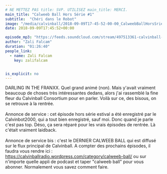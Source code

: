 ```yaml
---
# NE METTEZ PAS title: SVP. UTILISEZ main_title: MERCI.
main_title: "Calweeb Ball Hors Série #1"
subtitle:  "Chéri dans le Robot"
image: "/media/calvinball/2018-09-09T17-45-52-00-00_CalweebBallHorsSrie1.jpg"
date: 2018-09-09T17:45:52+00:00

episode_mp3: "https://feeds.soundcloud.com/stream/497513361-calvinball-radio-calweeb-ball-hors-serie-1-cheri-dans-le-robot.mp3"
author: "Zali Falcam"
duration: "01:26:40"
people_link: 
  - name: Zali Falcam
    key: zalifalcam


is_explicit: no
---
```


<PodcastHeader/>

<!-- ECRIRE LA DESCRIPTION DE L'EPISODE SOUS CETTE LIGNE -->
DARLING IN THE FRANXX. Quel grand animé (non). Mais y'avait vraiment beaucoup de choses très intéressantes dedans, alors j'ai rassemblé la fine fleur du Calvinball Consortium pour en parler. Voilà sur ce, des bisous, on se retrouve à la rentrée.<br><br>Annonce de service : cet épisode hors série estival a été enregistré par le Calvinbot2000, qui a tout bien enregistré, sauf moi. Donc quand je parle c'est pas top. Déso, ça sera réparé pour les vrais épisodes de rentrée. Là c'était vraiment laidback.<br><br>Annonce de service bis : c'est le DERNIER CALWEEB BALL qui est diffusé sur le flux principal de Calvinball. A compter des prochains épisodes, il faudra vous rendre ici : https://calvinballradio.wordpress.com/category/calweeb-ball/ ou sur n'importe quelle appli de podcast et taper "calweeb ball" pour vous abonner. Normalement vous savez comment faire.

